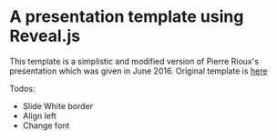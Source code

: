 
# A presentation template using Reveal.js

This template is a simplistic and modified version of Pierre Rioux's presentation
which was given in June 2016. Original template is [here](https://github.com/prioux/ipc-presentation.git)


Todos:
* Slide White border
* Align left
* Change font
